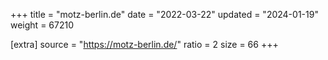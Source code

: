 +++
title = "motz-berlin.de"
date = "2022-03-22"
updated = "2024-01-19"
weight = 67210

[extra]
source = "https://motz-berlin.de/"
ratio = 2
size = 66
+++
